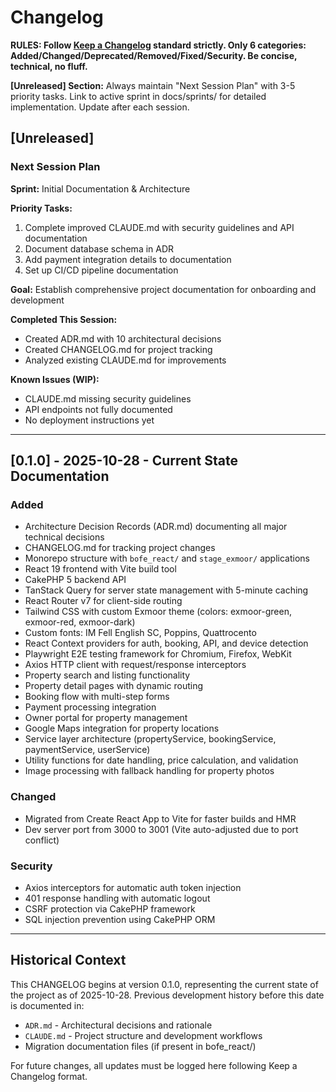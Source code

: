 # Changelog

**RULES: Follow [Keep a Changelog](https://keepachangelog.com/) standard strictly. Only 6 categories: Added/Changed/Deprecated/Removed/Fixed/Security. Be concise, technical, no fluff.**

**[Unreleased] Section:** Always maintain "Next Session Plan" with 3-5 priority tasks. Link to active sprint in docs/sprints/ for detailed implementation. Update after each session.

## [Unreleased]

### Next Session Plan
**Sprint:** Initial Documentation & Architecture

**Priority Tasks:**
1. Complete improved CLAUDE.md with security guidelines and API documentation
2. Document database schema in ADR
3. Add payment integration details to documentation
4. Set up CI/CD pipeline documentation

**Goal:** Establish comprehensive project documentation for onboarding and development

**Completed This Session:**
- Created ADR.md with 10 architectural decisions
- Created CHANGELOG.md for project tracking
- Analyzed existing CLAUDE.md for improvements

**Known Issues (WIP):**
- CLAUDE.md missing security guidelines
- API endpoints not fully documented
- No deployment instructions yet

---

## [0.1.0] - 2025-10-28 - Current State Documentation

### Added
- Architecture Decision Records (ADR.md) documenting all major technical decisions
- CHANGELOG.md for tracking project changes
- Monorepo structure with `bofe_react/` and `stage_exmoor/` applications
- React 19 frontend with Vite build tool
- CakePHP 5 backend API
- TanStack Query for server state management with 5-minute caching
- React Router v7 for client-side routing
- Tailwind CSS with custom Exmoor theme (colors: exmoor-green, exmoor-red, exmoor-dark)
- Custom fonts: IM Fell English SC, Poppins, Quattrocento
- React Context providers for auth, booking, API, and device detection
- Playwright E2E testing framework for Chromium, Firefox, WebKit
- Axios HTTP client with request/response interceptors
- Property search and listing functionality
- Property detail pages with dynamic routing
- Booking flow with multi-step forms
- Payment processing integration
- Owner portal for property management
- Google Maps integration for property locations
- Service layer architecture (propertyService, bookingService, paymentService, userService)
- Utility functions for date handling, price calculation, and validation
- Image processing with fallback handling for property photos

### Changed
- Migrated from Create React App to Vite for faster builds and HMR
- Dev server port from 3000 to 3001 (Vite auto-adjusted due to port conflict)

### Security
- Axios interceptors for automatic auth token injection
- 401 response handling with automatic logout
- CSRF protection via CakePHP framework
- SQL injection prevention using CakePHP ORM

---

## Historical Context

This CHANGELOG begins at version 0.1.0, representing the current state of the project as of 2025-10-28. Previous development history before this date is documented in:
- `ADR.md` - Architectural decisions and rationale
- `CLAUDE.md` - Project structure and development workflows
- Migration documentation files (if present in bofe_react/)

For future changes, all updates must be logged here following Keep a Changelog format.
